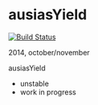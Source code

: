 ausiasYield
===========

[![Build Status](https://travis-ci.org/rafaelaznar/ausiasYield2014.png?branch=master)](https://travis-ci.org/rafaelaznar/ausiasYield2014)


2014, october/november

ausiasYield


* unstable
* work in progress
